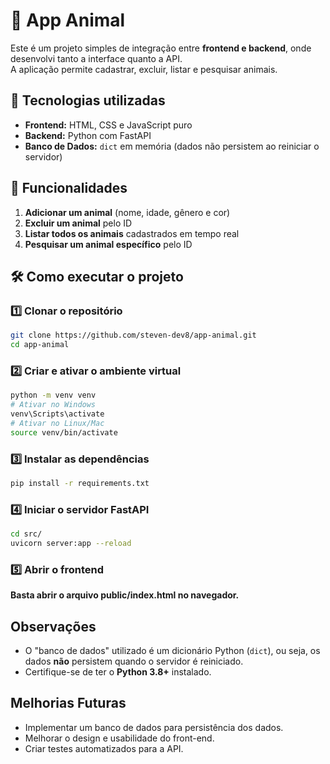 # 🐾 App Animal  

Este é um projeto simples de integração entre **frontend e backend**, onde desenvolvi tanto a interface quanto a API.  
A aplicação permite cadastrar, excluir, listar e pesquisar animais.  

## 🚀 Tecnologias utilizadas  

- **Frontend:** HTML, CSS e JavaScript puro  
- **Backend:** Python com FastAPI  
- **Banco de Dados:** `dict` em memória (dados não persistem ao reiniciar o servidor)  

## 📌 Funcionalidades  

1. **Adicionar um animal** (nome, idade, gênero e cor)  
2. **Excluir um animal** pelo ID  
3. **Listar todos os animais** cadastrados em tempo real  
4. **Pesquisar um animal específico** pelo ID  

## 🛠 Como executar o projeto  

### 1️⃣ Clonar o repositório  

```bash
git clone https://github.com/steven-dev8/app-animal.git
cd app-animal
```
### 2️⃣ Criar e ativar o ambiente virtual

```bash
python -m venv venv
# Ativar no Windows
venv\Scripts\activate
# Ativar no Linux/Mac
source venv/bin/activate
```
### 3️⃣ Instalar as dependências

```bash
pip install -r requirements.txt
```

### 4️⃣ Iniciar o servidor FastAPI

```bash
cd src/
uvicorn server:app --reload
```

### 5️⃣ Abrir o frontend

**Basta abrir o arquivo public/index.html no navegador.**

## Observações
- O "banco de dados" utilizado é um dicionário Python (`dict`), ou seja, os dados **não** persistem quando o servidor é reiniciado.
- Certifique-se de ter o **Python 3.8+** instalado.

## Melhorias Futuras
- Implementar um banco de dados para persistência dos dados.
- Melhorar o design e usabilidade do front-end.
- Criar testes automatizados para a API.
